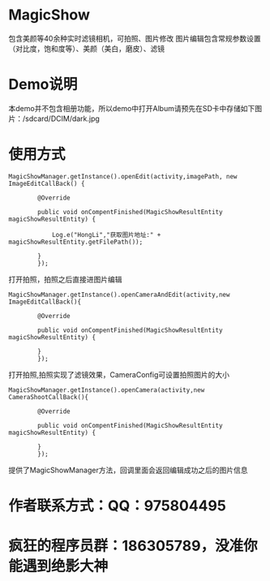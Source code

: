 # MagicShow
包含美颜等40余种实时滤镜相机，可拍照、图片修改 
图片编辑包含常规参数设置（对比度，饱和度等）、美颜（美白，磨皮）、滤镜
# Demo说明
本demo并不包含相册功能，所以demo中打开Album请预先在SD卡中存储如下图片：/sdcard/DCIM/dark.jpg
# 使用方式
    MagicShowManager.getInstance().openEdit(activity,imagePath, new ImageEditCallBack() {

            @Override
            
            public void onCompentFinished(MagicShowResultEntity magicShowResultEntity) {
            
                Log.e("HongLi","获取图片地址:" + magicShowResultEntity.getFilePath());
                
            }
            });
        
打开拍照，拍照之后直接进图片编辑

    MagicShowManager.getInstance().openCameraAndEdit(activity,new ImageEditCallBack(){

            @Override
            
            public void onCompentFinished(MagicShowResultEntity magicShowResultEntity) {
        
            }
            });
        
打开拍照,拍照实现了滤镜效果，CameraConfig可设置拍照图片的大小
    
    MagicShowManager.getInstance().openCamera(activity,new CameraShootCallBack(){

            @Override
            
            public void onCompentFinished(MagicShowResultEntity magicShowResultEntity) {
            
            }
            });
        
提供了MagicShowManager方法，回调里面会返回编辑成功之后的图片信息

# 作者联系方式：QQ：975804495
# 疯狂的程序员群：186305789，没准你能遇到绝影大神
